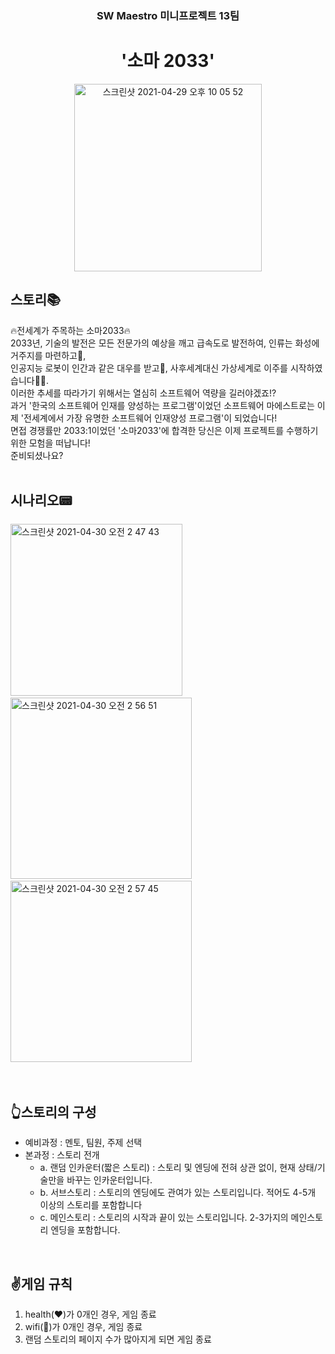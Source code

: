 <h3 align= "center"> SW Maestro 미니프로젝트 13팀 </h3>
<h1 align= "center"> '소마 2033' </h1>

<p align="center"> 
 <img width="300" alt="스크린샷 2021-04-29 오후 10 05 52" src="https://user-images.githubusercontent.com/48276633/116555202-11b06380-a937-11eb-8c81-b707540c0d0c.png"> 
</p>

## 스토리📚
🔥전세계가 주목하는 소마2033🔥<br>
2033년, 기술의 발전은 모든 전문가의 예상을 깨고 급속도로 발전하여, 인류는 화성에 거주지를 마련하고🌟, <br>
인공지능 로봇이 인간과 같은 대우를 받고🤖, 사후세계대신 가상세계로 이주를 시작하였습니다👨‍💻. <br>
이러한 추세를 따라가기 위해서는 열심히 소프트웨어 역량을 길러야겠죠!?<br>
과거 '한국의 소프트웨어 인재를 양성하는 프로그램'이었던 소프트웨어 마에스트로는 이제 '전세계에서 가장 유명한 소프트웨어 인재양성 프로그램'이 되었습니다!<br>
면접 경쟁률만 2033:1이었던 '소마2033'에 합격한 당신은 이제 프로젝트를 수행하기 위한 모험을 떠납니다!<br>
준비되셨나요?<br><br>

## 시나리오📟
<img width="275" alt="스크린샷 2021-04-30 오전 2 47 43" src="https://user-images.githubusercontent.com/48276633/116595590-70d59e80-a95e-11eb-8654-d58a84ee42e0.png">&nbsp;<img width="290" alt="스크린샷 2021-04-30 오전 2 56 51" src="https://user-images.githubusercontent.com/48276633/116596726-b777c880-a95f-11eb-87e2-be69ab6f5f04.png">&nbsp;<img width="290" alt="스크린샷 2021-04-30 오전 2 57 45" src="https://user-images.githubusercontent.com/48276633/116596833-d8d8b480-a95f-11eb-88e6-3cc2803265e7.png">
<br><br><br>

## 👆스토리의 구성
* 예비과정 : 멘토, 팀원, 주제 선택 <br>
* 본과정 : 스토리 전개 <br>
  * a. 랜덤 인카운터(짧은 스토리) : 스토리 및 엔딩에 전혀 상관 없이, 현재 상태/기술만을 바꾸는 인카운터입니다. <br>
  * b. 서브스토리 : 스토리의 엔딩에도 관여가 있는 스토리입니다. 적어도 4-5개 이상의 스토리를 포함합니다 <br>
  * c. 메인스토리 : 스토리의 시작과 끝이 있는 스토리입니다. 2-3가지의 메인스토리 엔딩을 포함합니다. <br>
<br>

## ✌️게임 규칙
1. health(❤️)가 0개인 경우, 게임 종료
2. wifi(📡)가 0개인 경우, 게임 종료
3. 랜덤 스토리의 페이지 수가 많아지게 되면 게임 종료
